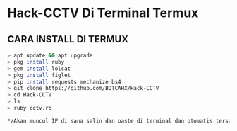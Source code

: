 # Hack-CCTV Di Terminal Termux



## CARA INSTALL DI TERMUX
```bash
> apt update && apt upgrade
> pkg install ruby
> gem install lolcat
> pkg install figlet 
> pip install requests mechanize bs4
> git clone https://github.com/BOTCAHX/Hack-CCTV 
> cd Hack-CCTV 
> ls
> ruby cctv.rb

*/Akan muncul IP di sana salin dan oaste di terminal dan otomatis tersambung 
```
 
